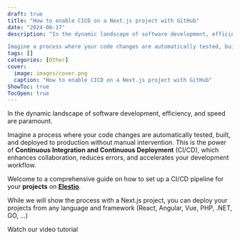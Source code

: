 ```yaml
---
draft: true
title: "How to enable CICD on a Next.js project with GitHub"
date: "2024-08-17"
description: "In the dynamic landscape of software development, efficiency, and speed are paramount.

Imagine a process where your code changes are automatically tested, built, and deployed to production without manual intervention. This is the power of Continuous Integration and Continuous Deployment (CI/CD), which enhances collaboration, reduces errors, and accelerates your"
tags: []
categories: [Other]
cover:
  image: images/cover.png
  caption: "How to enable CICD on a Next.js project with GitHub"
ShowToc: true
TocOpen: true
---
```



In the dynamic landscape of software development, efficiency, and speed are paramount. 

Imagine a process where your code changes are automatically tested, built, and deployed to production without manual intervention. This is the power of **Continuous Integration and Continuous Deployment** (CI/CD), which enhances collaboration, reduces errors, and accelerates your development workflow.

Welcome to a comprehensive guide on how to set up a CI/CD pipeline for your **projects** on [**Elestio**](https://elest.io/?ref=blog.elest.io). 

While we will show the process with a Next.js project, you can deploy your projects from any language and framework (React, Angular, Vue, PHP, .NET, GO, ...)



Watch our video tutorial






